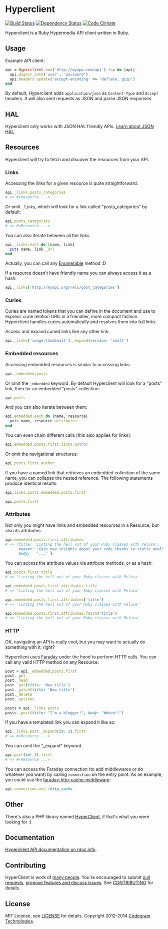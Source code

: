 # Hyperclient
[![Build Status](https://secure.travis-ci.org/codegram/hyperclient.png)](http://travis-ci.org/codegram/hyperclient)
[![Dependency Status](https://gemnasium.com/codegram/hyperclient.png)](http://gemnasium.com/codegram/hyperclient)
[![Code Climate](https://codeclimate.com/github/codegram/hyperclient.png)](https://codeclimate.com/github/codegram/hyperclient)

Hyperclient is a Ruby Hypermedia API client written in Ruby.

## Usage

Example API client:

```ruby
api = Hyperclient.new('http://myapp.com/api').tap do |api|
  api.digest_auth('user', 'password')
  api.headers.update('accept-encoding' => 'deflate, gzip')
end
```

By default, Hyperclient adds `application/json` as `Content-Type` and `Accept` headers. It will also sent requests as JSON and parse JSON responses.

## HAL

Hyperclient only works with JSON HAL friendly APIs. [Learn about JSON HAL](http://stateless.co/hal_specification.html).

## Resources

Hyperclient will try to fetch and discover the resources from your API.

### Links

Accessing the links for a given resource is quite straightforward:

```ruby
api._links.posts_categories
# => #<Resource ...>
```

Or omit `_links`, which will look for a link called "posts_categories" by default:

```ruby
api.posts_categories
# => #<Resource ...>
```

You can also iterate between all the links:

```ruby
api._links.each do |name, link|
  puts name, link._url
end
```

Actually, you can call any [Enumerable](http://ruby-doc.org/core-1.9.3/Enumerable.html) method :D

If a resource doesn't have friendly name you can always access it as a hash:

```ruby
api._links['http://myapi.org/rels/post_categories']
```

### Curies

Curies are named tokens that you can define in the document and use to express curie relation URIs in a friendlier, more compact fashion. Hyperclient handles curies automatically and resolves them into full links.

Access and expand curied links like any other link:

```ruby
api._links['image:thumbnail']._expand(version: 'small')
```

### Embedded resources

Accessing embedded resources is similar to accessing links:

```ruby
api._embedded.posts
```

Or omit the `_embedded` keyword. By default Hyperclient will look for a "posts" link, then for an embedded "posts" collection:

```ruby
api.posts
```

And you can also iterate between them:

```ruby
api.embedded.each do |name, resource|
  puts name, resource.attributes
end
```

You can even chain different calls (this also applies for links):

```ruby
api.embedded.posts.first.links.author
```

Or omit the navigational structures:

```ruby
api.posts.first.author
```

If you have a named link that retrieves an embedded collection of the same name, you can collapse the nested reference. The following statements produce identical results:

```ruby
api.links.posts.embedded.posts.first
```

```ruby
api.posts.first
```

### Attributes

Not only you might have links and embedded resources in a Resource, but also its attributes:

```ruby
api.embedded.posts.first.attributes
# => {title: 'Linting the hell out of your Ruby classes with Pelusa',
      teaser: 'Gain new insights about your code thanks to static analysis',
      body:   '...' }
```

You can access the attribute values via attribute methods, or as a hash:

```ruby
api.posts.first.title
# => 'Linting the hell out of your Ruby classes with Pelusa'

api.embedded.posts.first.attributes.title
# => 'Linting the hell out of your Ruby classes with Pelusa'

api.embedded.posts.first.attributes['title']
# => 'Linting the hell out of your Ruby classes with Pelusa'

api.embedded.posts.first.attributes.fetch('title')
# => 'Linting the hell out of your Ruby classes with Pelusa'
```

### HTTP

OK, navigating an API is really cool, but you may want to actually do something with it, right?

Hyperclient uses [Faraday](http://github.com/lostisland/faraday) under the hood to perform HTTP calls. You can call any valid HTTP method on any Resource:

```ruby
post = api._embedded.posts.first
post._get
post._head
post._put(title: 'New title')
post._patch(title: 'New title')
post._delete
post._options

posts = api._links.posts
posts._post(title: "I'm a blogger!", body: 'Wohoo!!')
```

If you have a templated link you can expand it like so:

```ruby
api._links.post._expand(id: 3).first
# => #<Resource ...>
```

You can omit the "_expand" keyword.

```ruby
api.post(id: 3).first
# => #<Resource ...>
```

You can access the Faraday connection (to add middlewares or do whatever you want) by calling `connection` on the entry point. As an example, you could use the [faraday-http-cache-middleware](https://github.com/plataformatec/faraday-http-cache):

```ruby
api.connection.use :http_cache
```

## Other

There's also a PHP library named [HyperClient](https://github.com/FoxyCart/HyperClient), if that's what you were looking for :)

## Documentation

[Hyperclient API documentation on rdoc.info](http://rubydoc.org/github/codegram/hyperclient/master/frames).

## Contributing

HyperClient is work of [many people](https://github.com/codegram/hyperclient/graphs/contributors). You're encouraged to submit [pull requests](https://github.com/codegram/hyperclient/pulls), [propose features and discuss issues](https://github.com/codegram/hyperclient/issues). See [CONTRIBUTING](CONTRIBUTING.md) for details.

## License

MIT License, see [LICENSE](LICENSE) for details. Copyright 2012-2014 [Codegram Technologies](http://codegram.com).
